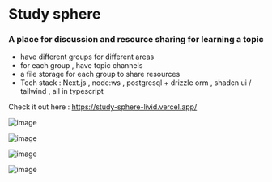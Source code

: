 # Study sphere

### A place for discussion and resource sharing for learning a topic
* have different groups for different areas
* for each group , have topic channels
* a file storage for each group to share resources
* Tech stack : Next.js , node:ws , postgresql + drizzle orm , shadcn ui / tailwind , all in typescript 

Check it out here : https://study-sphere-livid.vercel.app/

![image](https://github.com/AahilRafiq/StudySphere/assets/128609469/171e48da-6d70-4def-979d-d1723456e1c5)

![image](https://github.com/AahilRafiq/StudySphere/assets/128609469/a2e6fce1-18b4-431a-b825-d348d336d822)

![image](https://github.com/AahilRafiq/StudySphere/assets/128609469/e2ffae58-a277-4e5d-8e9f-567c00d73525)

![image](https://github.com/AahilRafiq/StudySphere/assets/128609469/4233a807-96e6-451a-9cf4-a2f8e812ec95)

